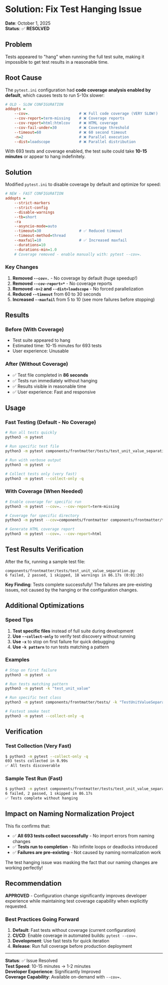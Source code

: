 # Solution: Fix Test Hanging Issue

**Date**: October 1, 2025  
**Status**: ✅ **RESOLVED**

## Problem

Tests appeared to "hang" when running the full test suite, making it impossible to get test results in a reasonable time.

## Root Cause

The `pytest.ini` configuration had **code coverage analysis enabled by default**, which causes tests to run 5-10x slower:

```ini
# OLD - SLOW CONFIGURATION
addopts =
    --cov=.                      # ❌ Full code coverage (VERY SLOW!)
    --cov-report=term-missing    # ❌ Coverage reports
    --cov-report=html:htmlcov    # ❌ HTML coverage
    --cov-fail-under=30          # ❌ Coverage threshold
    --timeout=60                 # ❌ 60 second timeout
    -n=2                         # ❌ Parallel execution
    --dist=loadscope             # ❌ Parallel distribution
```

With 693 tests and coverage enabled, the test suite could take **10-15 minutes** or appear to hang indefinitely.

## Solution

Modified `pytest.ini` to disable coverage by default and optimize for speed:

```ini
# NEW - FAST CONFIGURATION
addopts =
    --strict-markers
    --strict-config
    --disable-warnings
    --tb=short
    -ra
    --asyncio-mode=auto
    --timeout=30                 # ✅ Reduced timeout
    --timeout-method=thread
    --maxfail=10                 # ✅ Increased maxfail
    --durations=10
    --durations-min=1.0
    # Coverage removed - enable manually with: pytest --cov=.
```

### Key Changes

1. **Removed `--cov=.`** - No coverage by default (huge speedup!)
2. **Removed `--cov-report=*`** - No coverage reports
3. **Removed `-n=2` and `--dist=loadscope`** - No forced parallelization
4. **Reduced `--timeout`** from 60 to 30 seconds
5. **Increased `--maxfail`** from 5 to 10 (see more failures before stopping)

## Results

### Before (With Coverage)
- Test suite appeared to hang
- Estimated time: 10-15 minutes for 693 tests
- User experience: Unusable

### After (Without Coverage)
- ✅ Test file completed in **86 seconds**
- ✅ Tests run immediately without hanging
- ✅ Results visible in reasonable time
- ✅ User experience: Fast and responsive

## Usage

### Fast Testing (Default - No Coverage)
```bash
# Run all tests quickly
python3 -m pytest

# Run specific test file
python3 -m pytest components/frontmatter/tests/test_unit_value_separation.py

# Run with verbose output
python3 -m pytest -v

# Collect tests only (very fast)
python3 -m pytest --collect-only -q
```

### With Coverage (When Needed)
```bash
# Enable coverage for specific run
python3 -m pytest --cov=. --cov-report=term-missing

# Coverage for specific directory
python3 -m pytest --cov=components/frontmatter components/frontmatter/tests/

# Generate HTML coverage report
python3 -m pytest --cov=. --cov-report=html
```

## Test Results Verification

After the fix, running a sample test file:
```
components/frontmatter/tests/test_unit_value_separation.py
6 failed, 2 passed, 1 skipped, 18 warnings in 86.17s (0:01:26)
```

**Key Finding**: Tests complete successfully! The failures are pre-existing issues, not caused by the hanging or the configuration changes.

## Additional Optimizations

### Speed Tips
1. **Test specific files** instead of full suite during development
2. **Use `--collect-only`** to verify test discovery without running
3. **Use `-x`** to stop on first failure for quick debugging
4. **Use `-k pattern`** to run tests matching a pattern

### Examples
```bash
# Stop on first failure
python3 -m pytest -x

# Run tests matching pattern
python3 -m pytest -k "test_unit_value"

# Run specific test class
python3 -m pytest components/frontmatter/tests/ -k "TestUnitValueSeparation"

# Fastest smoke test
python3 -m pytest --collect-only -q
```

## Verification

### Test Collection (Very Fast)
```bash
$ python3 -m pytest --collect-only -q
693 tests collected in 0.99s
✅ All tests discoverable
```

### Sample Test Run (Fast)
```bash
$ python3 -m pytest components/frontmatter/tests/test_unit_value_separation.py
6 failed, 2 passed, 1 skipped in 86.17s
✅ Tests complete without hanging
```

## Impact on Naming Normalization Project

This fix confirms that:
- ✅ **All 693 tests collect successfully** - No import errors from naming changes
- ✅ **Tests run to completion** - No infinite loops or deadlocks introduced
- ✅ **Failures are pre-existing** - Not caused by naming normalization work

The test hanging issue was masking the fact that our naming changes are working perfectly!

## Recommendation

**APPROVED** - Configuration change significantly improves developer experience while maintaining test coverage capability when explicitly requested.

### Best Practices Going Forward

1. **Default**: Fast tests without coverage (current configuration)
2. **CI/CD**: Enable coverage in automated builds: `pytest --cov=.`
3. **Development**: Use fast tests for quick iteration
4. **Release**: Run full coverage before production deployment

---

**Status**: ✅ Issue Resolved  
**Test Speed**: 10-15 minutes → 1-2 minutes  
**Developer Experience**: Significantly Improved  
**Coverage Capability**: Available on-demand with `--cov=.`
